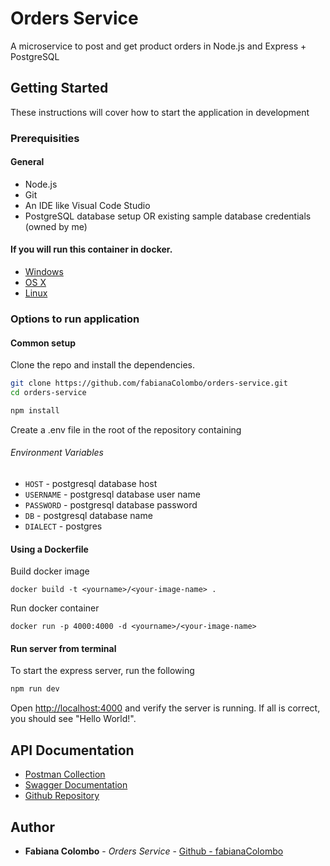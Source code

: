 # Orders Service
A microservice to post and get product orders in Node.js and Express + PostgreSQL

## Getting Started

These instructions will cover how to start the application in development

### Prerequisities

#### General
* Node.js
* Git
* An IDE like Visual Code Studio
* PostgreSQL database setup OR existing sample database credentials (owned by me)

#### If you will run this container in docker.

* [Windows](https://docs.docker.com/windows/started)
* [OS X](https://docs.docker.com/mac/started/)
* [Linux](https://docs.docker.com/linux/started/)


### Options to run application

#### Common setup

Clone the repo and install the dependencies.

```bash
git clone https://github.com/fabianaColombo/orders-service.git
cd orders-service
```

```bash
npm install
```

Create a .env file in the root of the repository containing 

###### Environment Variables

* `HOST` - postgresql database host
* `USERNAME` - postgresql database user name
* `PASSWORD` - postgresql database password
* `DB` - postgresql database name
* `DIALECT` - postgres


#### Using a Dockerfile

Build docker image

```shell
docker build -t <yourname>/<your-image-name> .
```

Run docker container

```shell
docker run -p 4000:4000 -d <yourname>/<your-image-name>
```

#### Run server from terminal

To start the express server, run the following

```bash
npm run dev
```

Open [http://localhost:4000](http://localhost:4000) and verify the server is running. If all is correct, you should see "Hello World!".


## API Documentation

* [Postman Collection](https://www.postman.com/gold-sunset-933698/workspace/fabiana-personal-workspace/collection/14882644-c945bcaa-d111-409d-88d1-09fa6701bde9?action=share&creator=14882644)
* [Swagger Documentation](http://localhost:4000/api-docs/)
* [Github Repository](https://github.com/fabianaColombo/orders-service)


## Author

* **Fabiana Colombo** - *Orders Service* - [Github - fabianaColombo](https://github.com/fabianaColombo)

